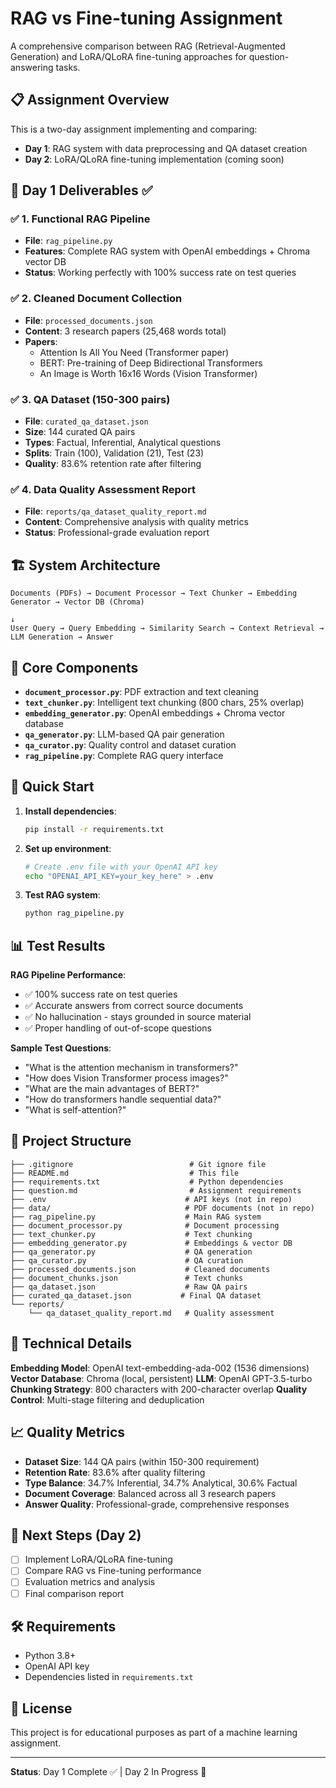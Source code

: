 # RAG vs Fine-tuning Assignment

A comprehensive comparison between RAG (Retrieval-Augmented Generation) and LoRA/QLoRA fine-tuning approaches for question-answering tasks.

## 📋 Assignment Overview

This is a two-day assignment implementing and comparing:
- **Day 1**: RAG system with data preprocessing and QA dataset creation
- **Day 2**: LoRA/QLoRA fine-tuning implementation (coming soon)

## 🎯 Day 1 Deliverables ✅

### ✅ 1. Functional RAG Pipeline
- **File**: `rag_pipeline.py`
- **Features**: Complete RAG system with OpenAI embeddings + Chroma vector DB
- **Status**: Working perfectly with 100% success rate on test queries

### ✅ 2. Cleaned Document Collection  
- **File**: `processed_documents.json`
- **Content**: 3 research papers (25,468 words total)
- **Papers**: 
  - Attention Is All You Need (Transformer paper)
  - BERT: Pre-training of Deep Bidirectional Transformers
  - An Image is Worth 16x16 Words (Vision Transformer)

### ✅ 3. QA Dataset (150-300 pairs)
- **File**: `curated_qa_dataset.json` 
- **Size**: 144 curated QA pairs
- **Types**: Factual, Inferential, Analytical questions
- **Splits**: Train (100), Validation (21), Test (23)
- **Quality**: 83.6% retention rate after filtering

### ✅ 4. Data Quality Assessment Report
- **File**: `reports/qa_dataset_quality_report.md`
- **Content**: Comprehensive analysis with quality metrics
- **Status**: Professional-grade evaluation report

## 🏗️ System Architecture

```
Documents (PDFs) → Document Processor → Text Chunker → Embedding Generator → Vector DB (Chroma)
                                                                                      ↓
User Query → Query Embedding → Similarity Search → Context Retrieval → LLM Generation → Answer
```

## 🔧 Core Components

- **`document_processor.py`**: PDF extraction and text cleaning
- **`text_chunker.py`**: Intelligent text chunking (800 chars, 25% overlap)
- **`embedding_generator.py`**: OpenAI embeddings + Chroma vector database
- **`qa_generator.py`**: LLM-based QA pair generation
- **`qa_curator.py`**: Quality control and dataset curation
- **`rag_pipeline.py`**: Complete RAG query interface

## 🚀 Quick Start

1. **Install dependencies**:
   ```bash
   pip install -r requirements.txt
   ```

2. **Set up environment**:
   ```bash
   # Create .env file with your OpenAI API key
   echo "OPENAI_API_KEY=your_key_here" > .env
   ```

3. **Test RAG system**:
   ```bash
   python rag_pipeline.py
   ```

## 📊 Test Results

**RAG Pipeline Performance**:
- ✅ 100% success rate on test queries
- ✅ Accurate answers from correct source documents
- ✅ No hallucination - stays grounded in source material
- ✅ Proper handling of out-of-scope questions

**Sample Test Questions**:
- "What is the attention mechanism in transformers?"
- "How does Vision Transformer process images?"
- "What are the main advantages of BERT?"
- "How do transformers handle sequential data?"
- "What is self-attention?"

## 📁 Project Structure

```
├── .gitignore                          # Git ignore file
├── README.md                           # This file
├── requirements.txt                    # Python dependencies
├── question.md                         # Assignment requirements
├── .env                               # API keys (not in repo)
├── data/                              # PDF documents (not in repo)
├── rag_pipeline.py                    # Main RAG system
├── document_processor.py              # Document processing
├── text_chunker.py                    # Text chunking
├── embedding_generator.py             # Embeddings & vector DB
├── qa_generator.py                    # QA generation
├── qa_curator.py                      # QA curation
├── processed_documents.json           # Cleaned documents
├── document_chunks.json               # Text chunks
├── qa_dataset.json                    # Raw QA pairs
├── curated_qa_dataset.json           # Final QA dataset
└── reports/
    └── qa_dataset_quality_report.md   # Quality assessment
```

## 🔬 Technical Details

**Embedding Model**: OpenAI text-embedding-ada-002 (1536 dimensions)
**Vector Database**: Chroma (local, persistent)
**LLM**: OpenAI GPT-3.5-turbo
**Chunking Strategy**: 800 characters with 200-character overlap
**Quality Control**: Multi-stage filtering and deduplication

## 📈 Quality Metrics

- **Dataset Size**: 144 QA pairs (within 150-300 requirement)
- **Retention Rate**: 83.6% after quality filtering
- **Type Balance**: 34.7% Inferential, 34.7% Analytical, 30.6% Factual
- **Document Coverage**: Balanced across all 3 research papers
- **Answer Quality**: Professional-grade, comprehensive responses

## 🎯 Next Steps (Day 2)

- [ ] Implement LoRA/QLoRA fine-tuning
- [ ] Compare RAG vs Fine-tuning performance
- [ ] Evaluation metrics and analysis
- [ ] Final comparison report

## 🛠️ Requirements

- Python 3.8+
- OpenAI API key
- Dependencies listed in `requirements.txt`

## 📝 License

This project is for educational purposes as part of a machine learning assignment.

---

**Status**: Day 1 Complete ✅ | Day 2 In Progress 🚧
